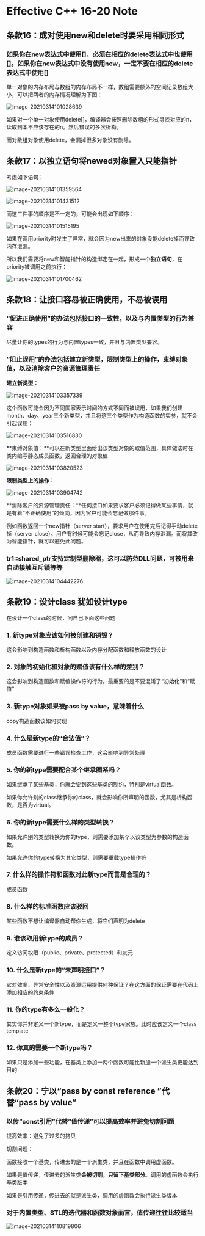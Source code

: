 # Effective C++ 16-20 Note

## 条款16：成对使用new和delete时要采用相同形式

### 如果你在new表达式中使用[]，必须在相应的delete表达式中也使用[]。如果你在new表达式中没有使用new，一定不要在相应的delete表达式中使用[]

单一对象的内存布局与数组的内存布局不一样，数组需要额外的空间记录数组大小，可以把两者的内存情况理解为下图：

![image-20210314101028639](C:\Users\94375\AppData\Roaming\Typora\typora-user-images\image-20210314101028639.png)

如果对一个单一对象使用delete[]，编译器会按照删除数组的形式寻找对应的n，读取到本不应该存在的n。然后错误的多次析构。

而对数组对象使用delete，会漏掉很多对象没有删除。



## 条款17：以独立语句将newed对象置入只能指针

考虑如下语句：

![image-20210314101359564](C:\Users\94375\AppData\Roaming\Typora\typora-user-images\image-20210314101359564.png)

![image-20210314101431512](C:\Users\94375\AppData\Roaming\Typora\typora-user-images\image-20210314101431512.png)

而这三件事的顺序是不一定的，可能会出现如下顺序：

![image-20210314101515195](C:\Users\94375\AppData\Roaming\Typora\typora-user-images\image-20210314101515195.png)

如果在调用priority时发生了异常，就会因为new出来的对象没能delete掉而导致内存泄漏。

所以我们需要将new和智能指针的构造绑定在一起，形成一个**独立语句**，在priority被调用之前执行：

![image-20210314101700462](C:\Users\94375\AppData\Roaming\Typora\typora-user-images\image-20210314101700462.png)

## 条款18：让接口容易被正确使用，不易被误用

### “促进正确使用”的办法包括接口的一致性，以及与内置类型的行为兼容

尽量让你的types的行为与内置types一致，并且与内置类型兼容。

### “阻止误用”的办法包括建立新类型，限制类型上的操作，束缚对象值，以及消除客户的资源管理责任

**建立新类型：**

![image-20210314103357339](C:\Users\94375\AppData\Roaming\Typora\typora-user-images\image-20210314103357339.png)

这个函数可能会因为不同国家表示时间的方式不同而被误用，如果我们创建month、day、year三个新类型，并且将这三个类型作为构造函数的实参，就不会引起误用：

![image-20210314103516830](C:\Users\94375\AppData\Roaming\Typora\typora-user-images\image-20210314103516830.png)

**束缚对象值：**可以在新类型里面给出该类型对象的取值范围，具体做法时在类内编写静态成员函数，返回合理的对象值

![image-20210314103820523](C:\Users\94375\AppData\Roaming\Typora\typora-user-images\image-20210314103820523.png)

**限制类型上的操作：**

![image-20210314103904742](C:\Users\94375\AppData\Roaming\Typora\typora-user-images\image-20210314103904742.png)

**消除客户的资源管理责任：**任何接口如果要求客户必须记得做某些事情，就是有着“不正确使用”的倾向，因为客户可能会忘记做那件事。

例如函数返回一个new指针（server start），要求用户在使用完后记得手动delete掉（server close）。用户有时候可能会忘记close，从而导致内存泄漏。而将其改为智能指针，就可以避免此问题。

### tr1::shared_ptr支持定制型删除器，这可以防范DLL问题，可被用来自动接触互斥锁等等

![image-20210314104442276](C:\Users\94375\AppData\Roaming\Typora\typora-user-images\image-20210314104442276.png)

## 条款19：设计class 犹如设计type

在设计一个class的时候，问自己下面这些问题

### 1. 新type对象应该如何被创建和销毁？

这会影响到构造函数和析构函数以及内存分配函数和释放函数的设计

### 2. 对象的初始化和对象的赋值该有什么样的差别？

这会影响到构造函数和赋值操作符的行为。最重要的是不要混淆了“初始化”和“赋值”

### 3. 新type对象如果被pass by value，意味着什么

copy构造函数该如何实现

### 4. 什么是新type的“合法值”？

成员函数需要进行一些错误检查工作，这会影响到异常处理

### 5. 你的新type需要配合某个继承图系吗？

如果继承了某些基类，你就会受到这些基类的制约，特别是virtual函数。

如果你允许别的class继承你的class，就会影响你所声明的函数，尤其是析构函数，是否为virtual。

### 6. 你的新type需要什么样的类型转换？

如果允许别的类型转换为你的type，则需要添加某个以该类型为参数的构造函数。

如果允许你的type转换为其它类型，则需要重载type操作符

### 7. 什么样的操作符和函数对此新type而言是合理的？

成员函数

### 8. 什么样的标准函数应该驳回

某些函数不想让编译器自动帮你生成，将它们声明为delete

### 9. 谁该取用新type的成员？

定义访问权限（public、private、protected）和友元

### 10. 什么是新type的“未声明接口”？

它对效率、异常安全性以及资源运用提供何种保证？在这方面的保证需要在代码上添加相应的约束条件

### 11. 你的type有多么一般化？

其实你并非定义一个新type，而是定义一整个type家族。此时应该定义一个class template

### 12. 你真的需要一个新type吗？

如果只是添加一些功能，在基类上添加一两个函数可能比新加一个派生类更能达到目的



## 条款20：宁以“pass by const reference ”代替“pass by value”

### 以传“const引用”代替“值传递”可以提高效率并避免切割问题

提高效率：避免了过多的拷贝

切割问题：

函数接收一个基类，传进去的是一个派生类，并且在函数中调用虚函数。

如果是值传递，传进去的派生类**会被切割，只留下基类部分**。调用的虚函数会执行基类版本

如果是引用传递，传进去的就是派生类，调用的虚函数会执行派生类版本

### 对于内置类型、STL的迭代器和函数对象而言，值传递往往比较适当

![image-20210314110819806](C:\Users\94375\AppData\Roaming\Typora\typora-user-images\image-20210314110819806.png)
